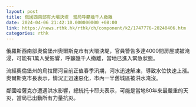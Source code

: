 ```yaml
---
layout: post
title: 俄國西南部有大壩決堤　當局呼籲幾千人撤離
date: 2024-04-06 21:42:10.000000000 +08:00
link: https://news.rthk.hk/rthk/ch/component/k2/1747776-20240406.htm
categories: rthk
---
```


俄羅斯西南部奧倫堡州奧爾斯克市有大壩決堤，官員警告多達4000間房屋或被淹浸，可能有1萬人受影響，呼籲幾千人撤離，當地已進入緊急狀態。

流經奧倫堡州的烏拉爾河目前正值春季汛期，河水迅速解凍，導致水位快速上漲。奧爾斯克市長表示，情況正迅速惡化，市內一半舊城區被洪水淹沒。

鄰國哈薩克亦遭遇洪水影響，總統托卡耶夫表示，可能是當地80年來最嚴重的天災，當局已出動所有力量抗災。
